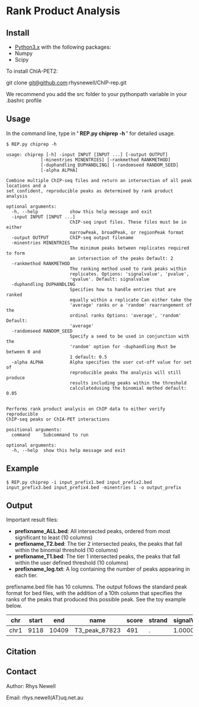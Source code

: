 Rank Product Analysis
=========


Install
-------

- [Python3.x](https://www.python.org/getit/) with the following packages:
- Numpy
- Scipy

To install ChIA-PET2:

  git clone git@github.com:rhysnewell/ChIP-rep.git
  
We recommend you add the src folder to your pythonpath variable in your .bashrc profile


Usage
-----

In the command line, type in **' REP.py chiprep -h '** for detailed usage.

    $ REP.py chiprep -h
    
    usage: chiprep [-h] -input INPUT [INPUT ...] [-output OUTPUT]
                 [-minentries MINENTRIES] [-rankmethod RANKMETHOD]
                 [-duphandling DUPHANDLING] [-randomseed RANDOM_SEED]
                 [-alpha ALPHA]

    Combine multiple ChIP-seq files and return an intersection of all peak locations and a
    set confident, reproducible peaks as determined by rank product analysis
    
    optional arguments:
      -h, --help            show this help message and exit
      -input INPUT [INPUT ...]
                            ChIP-seq input files. These files must be in either
                            narrowPeak, broadPeak, or regionPeak format
      -output OUTPUT        ChIP-seq output filename
      -minentries MINENTRIES
                            The minimum peaks between replicates required to form
                            an intersection of the peaks Default: 2
      -rankmethod RANKMETHOD
                            The ranking method used to rank peaks within
                            replicates. Options: 'signalvalue', 'pvalue',
                            'qvalue'. Default: signalvalue
      -duphandling DUPHANDLING
                            Specifies how to handle entries that are ranked
                            equally within a replicate Can either take the
                            'average' ranks or a 'random' rearrangement of the
                            ordinal ranks Options: 'average', 'random' Default:
                            'average'
      -randomseed RANDOM_SEED
                            Specify a seed to be used in conjunction with the
                            'random' option for -duphandling Must be between 0 and
                            1 default: 0.5
      -alpha ALPHA          Alpha specifies the user cut-off value for set of
                            reproducible peaks The analysis will still produce
                            results including peaks within the threshold
                            calculatedusing the binomial method default: 0.05


    Performs rank product analysis on ChIP data to either verify reproducible
    ChIP-seq peaks or ChIA-PET interactions
    
    positional arguments:
      command     Subcommand to run
    
    optional arguments:
      -h, --help  show this help message and exit

Example
------
    $ REP.py chiprep -i input_prefix1.bed input_prefix2.bed input_prefix3.bed input_prefix4.bed -minentries 1 -o output_prefix   

Output
------

Important result files:

- **prefixname_ALL.bed**: All intersected peaks, ordered from most significant to least (10 columns)
- **prefixname_T2.bed**: The tier 2 intersected peaks, the peaks that fall within the binomial threshold (10 columns)
- **prefixname_T1.bed**: The tier 1 intersected peaks, the peaks that fall within the user defined threshold (10 columns)
- **prefixname_log.txt**: A log containing the number of peaks appearing in each tier.


prefixname.bed file has 10 columns. The output follows the standard peak format for bed files, with the addition of a 10th column that specifies the ranks of the peaks that produced this possible peak. See the toy example below.

|chr |start|end  |name |score |strand  |signalValue |p-value |q-value|
|----|-----|-----|----|------|-----|------|------|------|
|chr1|9118 |10409|T3_peak_87823|	491|	.	|1.000000	| 0.113938|0.712353	|


Citation
--------




Contact
-------

Author: Rhys Newell

Email:  rhys.newell(AT)uq.net.au
